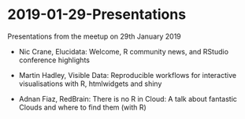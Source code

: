 # 2019-01-29-Presentations

Presentations from the meetup on 29th January 2019

* Nic Crane, Elucidata: Welcome, R community news, and RStudio conference highlights

* Martin Hadley, Visible Data: Reproducible workflows for interactive visualisations with R, htmlwidgets and shiny

* Adnan Fiaz, RedBrain: There is no R in Cloud: A talk about fantastic Clouds and where to find them (with R)

